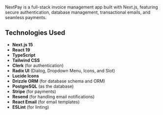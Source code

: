 NextPay is a full-stack invoice management app built with Next.js, featuring secure authentication, database management, transactional emails, and seamless payments.

## Technologies Used

- **Next.js 15**
- **React 19**
- **TypeScript**
- **Tailwind CSS**
- **Clerk** (for authentication)
- **Radix UI** (Dialog, Dropdown Menu, Icons, and Slot)
- **Lucide Icons**
- **Drizzle ORM** (for database schema and ORM)
- **PostgreSQL** (as the database)
- **Stripe** (for payments)
- **Resend** (for handling email notifications)
- **React Email** (for email templates)
- **ESLint** (for linting)
